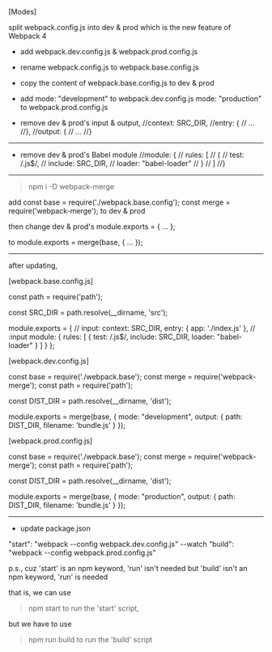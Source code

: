 [Modes]

split webpack.config.js into dev & prod
which is the new feature of Webpack 4

- add webpack.dev.config.js & webpack.prod.config.js

- rename webpack.config.js to webpack.base.config.js

- copy the content of webpack.base.config.js to dev & prod

- add
mode: "development"
to webpack.dev.config.js
mode: "production"
to webpack.prod.config.js

- remove dev & prod's input & output,
//context: SRC_DIR,
//entry: {
//  ...
//},
//output: {
//  ...
//}

-----

- remove dev & prod's Babel module
//module: {
//  rules: [
//    {
//      test: /\.js$/,
//      include: SRC_DIR,
//      loader: "babel-loader"
//    }
//  ]
//}

-----

> npm i -D webpack-merge

add 
const base = require('./webpack.base.config');
const merge = require('webpack-merge');
to dev & prod

then change dev & prod's
module.exports = {
  ...
};

to 
module.exports = merge(base, {
  ...
});

-----

after updating,

[webpack.base.config.js] 

const path = require('path');

const SRC_DIR  = path.resolve(__dirname, 'src');

module.exports = {
  // input:
  context: SRC_DIR,
  entry: {
    app: './index.js'
  },
  // :input
  module: {
    rules: [
      {
        test: /\.js$/,
        include: SRC_DIR,
        loader: "babel-loader"
      }
    ]
  }
};

[webpack.dev.config.js]

const base  = require('./webpack.base');
const merge = require('webpack-merge');
const path  = require('path');

const DIST_DIR = path.resolve(__dirname, 'dist');

module.exports = merge(base, {
  mode: "development",
  output: {
    path: DIST_DIR,
    filename: 'bundle.js'
  }
});

[webpack.prod.config.js]

const base  = require('./webpack.base');
const merge = require('webpack-merge');
const path  = require('path');

const DIST_DIR = path.resolve(__dirname, 'dist');

module.exports = merge(base, {
  mode: "production",
  output: {
    path: DIST_DIR,
    filename: 'bundle.js'
  }
});

-----

- update package.json

"start": "webpack --config webpack.dev.config.js" --watch
"build": "webpack --config webpack.prod.config.js" 

p.s.,
cuz 'start' is an npm keyword, 'run' isn't needed
but 'build' isn't an npm keyword, 'run' is needed

that is,
we can use
> npm start
to run the 'start' script,

but we have to use
> npm run build
to run the 'build' script

